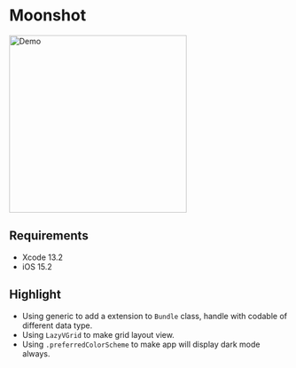 # Moonshot

<img src="Documentation/demo.gif" alt="Demo" width="320"/>

## Requirements
* Xcode 13.2
* iOS 15.2

## Highlight
* Using generic to add a extension to `Bundle` class, handle with codable of different data type.
* Using `LazyVGrid` to make grid layout view.
* Using `.preferredColorScheme` to make app will display dark mode always.

